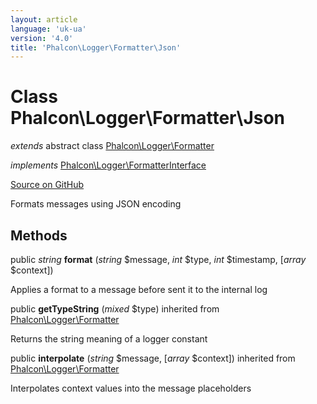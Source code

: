 ```yaml
---
layout: article
language: 'uk-ua'
version: '4.0'
title: 'Phalcon\Logger\Formatter\Json'
---
```


# Class **Phalcon\Logger\Formatter\Json**

*extends* abstract class [Phalcon\Logger\Formatter](/4.0/en/api/Phalcon_Logger_Formatter)

*implements* [Phalcon\Logger\FormatterInterface](/4.0/en/api/Phalcon_Logger_FormatterInterface)

<a href="https://github.com/phalcon/cphalcon/tree/v4.0.0/phalcon/logger/formatter/json.zep" class="btn btn-default btn-sm">Source on GitHub</a>

Formats messages using JSON encoding

## Methods

public *string* **format** (*string* $message, *int* $type, *int* $timestamp, [*array* $context])

Applies a format to a message before sent it to the internal log

public **getTypeString** (*mixed* $type) inherited from [Phalcon\Logger\Formatter](/4.0/en/api/Phalcon_Logger_Formatter)

Returns the string meaning of a logger constant

public **interpolate** (*string* $message, [*array* $context]) inherited from [Phalcon\Logger\Formatter](/4.0/en/api/Phalcon_Logger_Formatter)

Interpolates context values into the message placeholders